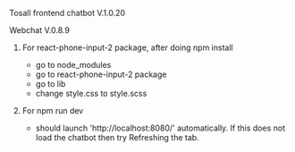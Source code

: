 Tosall frontend chatbot V.1.0.20

Webchat V.0.8.9

1. For react-phone-input-2 package, after doing npm install
    - go to node_modules
    - go to react-phone-input-2 package
    - go to lib
    - change style.css to style.scss
	
2. For npm run dev
	- should launch 'http://localhost:8080/' automatically. If this does not load the chatbot then try Refreshing the tab.
	
